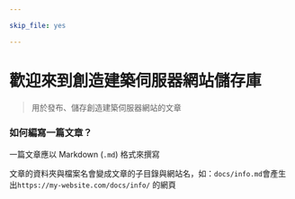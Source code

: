 ```yaml
---

skip_file: yes

---
```


# 歡迎來到創造建築伺服器網站儲存庫
> 用於發布、儲存創造建築伺服器網站的文章

### 如何編寫一篇文章？

一篇文章應以 Markdown (`.md`) 格式來撰寫

文章的資料夾與檔案名會變成文章的子目錄與網站名，如：`docs/info.md`會產生出`https://my-website.com/docs/info/` 的網頁
